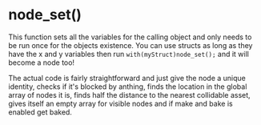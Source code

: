 # node_set()

This function sets all the variables for the calling object and only needs to be run once for the objects existence. You can use structs as long as they have the x and y variables then run `with(myStruct)node_set();` and it will become a node too!

The actual code is fairly straightforward and just give the node a unique identity, checks if it's blocked by anthing, finds the location in the global array of nodes it is, finds half the distance to the nearest collidable asset, gives itself an empty array for visible nodes and if make and bake is enabled get baked.